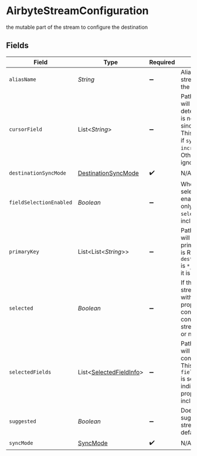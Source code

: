 # AirbyteStreamConfiguration

the mutable part of the stream to configure the destination


## Fields

| Field                                                                                                                                                                                 | Type                                                                                                                                                                                  | Required                                                                                                                                                                              | Description                                                                                                                                                                           |
| ------------------------------------------------------------------------------------------------------------------------------------------------------------------------------------- | ------------------------------------------------------------------------------------------------------------------------------------------------------------------------------------- | ------------------------------------------------------------------------------------------------------------------------------------------------------------------------------------- | ------------------------------------------------------------------------------------------------------------------------------------------------------------------------------------- |
| `aliasName`                                                                                                                                                                           | *String*                                                                                                                                                                              | :heavy_minus_sign:                                                                                                                                                                    | Alias name to the stream to be used in the destination                                                                                                                                |
| `cursorField`                                                                                                                                                                         | List<*String*>                                                                                                                                                                        | :heavy_minus_sign:                                                                                                                                                                    | Path to the field that will be used to determine if a record is new or modified since the last sync. This field is REQUIRED if `sync_mode` is `incremental`. Otherwise it is ignored. |
| `destinationSyncMode`                                                                                                                                                                 | [DestinationSyncMode](../../models/shared/DestinationSyncMode.md)                                                                                                                     | :heavy_check_mark:                                                                                                                                                                    | N/A                                                                                                                                                                                   |
| `fieldSelectionEnabled`                                                                                                                                                               | *Boolean*                                                                                                                                                                             | :heavy_minus_sign:                                                                                                                                                                    | Whether field selection should be enabled. If this is true, only the properties in `selectedFields` will be included.                                                                 |
| `primaryKey`                                                                                                                                                                          | List<List<*String*>>                                                                                                                                                                  | :heavy_minus_sign:                                                                                                                                                                    | Paths to the fields that will be used as primary key. This field is REQUIRED if `destination_sync_mode` is `*_dedup`. Otherwise it is ignored.                                        |
| `selected`                                                                                                                                                                            | *Boolean*                                                                                                                                                                             | :heavy_minus_sign:                                                                                                                                                                    | If this is true, the stream is selected with all of its properties. For new connections, this considers if the stream is suggested or not                                             |
| `selectedFields`                                                                                                                                                                      | List<[SelectedFieldInfo](../../models/shared/SelectedFieldInfo.md)>                                                                                                                   | :heavy_minus_sign:                                                                                                                                                                    | Paths to the fields that will be included in the configured catalog. This must be set if `fieldSelectedEnabled` is set. An empty list indicates that no properties will be included.  |
| `suggested`                                                                                                                                                                           | *Boolean*                                                                                                                                                                             | :heavy_minus_sign:                                                                                                                                                                    | Does the connector suggest that this stream be enabled by default?                                                                                                                    |
| `syncMode`                                                                                                                                                                            | [SyncMode](../../models/shared/SyncMode.md)                                                                                                                                           | :heavy_check_mark:                                                                                                                                                                    | N/A                                                                                                                                                                                   |